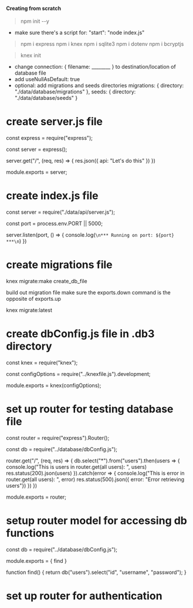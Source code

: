 #### Creating from scratch


> npm init --y
<!-- Initialize package.json file -->
- make sure there's a script for:
"start": "node index.js"


<!-- Install dependencies -->
> npm i express
> npm i knex
> npm i sqlite3
> npm i dotenv
> npm i bcryptjs


> knex init
<!-- Initialize knex file -->
- change connection: { filename: ________ } to destination/location of database file
- add useNullAsDefault: true
- optional: add migrations and seeds directories
    migrations: {
      directory: "./data/database/migrations"
    },
    seeds: {
      directory: "./data/database/seeds"
    }


# create server.js file
const express = require("express");

const server = express();

server.get("/", (req, res) => {
    res.json({ api: "Let's do this" })
})

module.exports = server;



# create index.js file
const server = require("./data/api/server.js"); 

const port = process.env.PORT || 5000;

server.listen(port, () => {
    console.log(`\n*** Running on port: ${port} ***\n`)
})


# create migrations file
knex migrate:make create_db_file

build out migration file
make sure the exports.down command is the opposite of exports.up

knex migrate:latest 


# create dbConfig.js file in .db3 directory
const knex = require("knex");

const configOptions = require("../knexfile.js").development;

module.exports = knex(configOptions);


<!-- Next, we set up a basic router to verify we have access to the database -->

# set up router for testing database file
const router = require("express").Router();

const db = require("../database/dbConfig.js");

router.get("/", (req, res) => {
    db.select("*").from("users").then(users => {
        console.log("This is users in router.get(all users): ", users)
        res.status(200).json(users)
    }).catch(error => {
        console.log("This is error in router.get(all users): ", error)
        res.status(500).json({ error: "Error retrieving users"})
    })
})

module.exports = router;

<!-- To accomplish the next step, the code above will need changing
No db import, no reference to db in the router.get -->

# setup router model for accessing db functions
const db = require("../database/dbConfig.js");

module.exports = {
    find
}

function find() {
    return db("users").select("id", "username", "password");
}

# set up router for authentication

